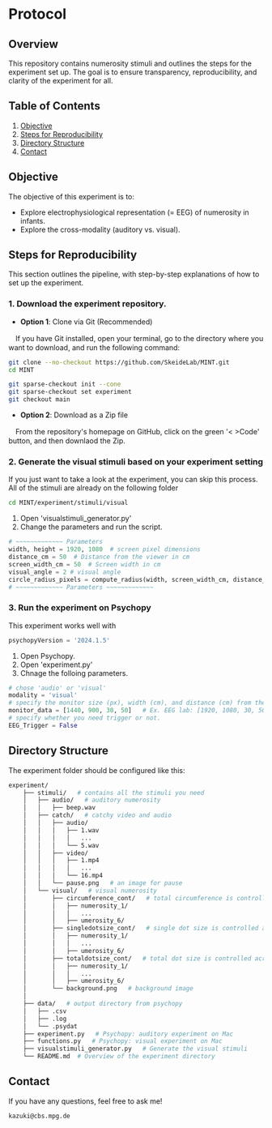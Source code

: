 # Protocol

## Overview

This repository contains numerosity stimuli and outlines the steps for the experiment set up. The goal is to ensure transparency, reproducibility, and clarity of the experiment for all.

## Table of Contents

1. [Objective](#objective)
2. [Steps for Reproducibility](#steps-for-reproducibility)
3. [Directory Structure](#directory-structure)
4. [Contact](#contact)


## Objective

The objective of this experiment is to:
- Explore electrophysiological representation (= EEG) of numerosity in infants.
- Explore the cross-modality (auditory vs. visual).


## Steps for Reproducibility

This section outlines the pipeline, with step-by-step explanations of how to set up the experiment.

### 1. Download the experiment repository. 
- **Option 1**: Clone via Git (Recommended)

　If you have Git installed, open your terminal, go to the directory where you want to download, and run the following command:

  ```bash
  git clone --no-checkout https://github.com/SkeideLab/MINT.git
  cd MINT

  git sparse-checkout init --cone
  git sparse-checkout set experiment
  git checkout main
  ```

- **Option 2**: Download as a Zip file 

　From the repository's homepage on GitHub, click on the green '< >Code' button, and then downlaod the Zip.


### 2. Generate the visual stimuli based on your experiment setting

If you just want to take a look at the experiment, you can skip this process. All of the stimuli are already on the following folder 
```bash
cd MINT/experiment/stimuli/visual
```

1. Open 'visualstimuli_generator.py'
2. Change the parameters and run the script.

```python
# ~~~~~~~~~~~~~ Parameters
width, height = 1920, 1080  # screen pixel dimensions
distance_cm = 50  # Distance from the viewer in cm
screen_width_cm = 50  # Screen width in cm
visual_angle = 2 # visual angle
circle_radius_pixels = compute_radius(width, screen_width_cm, distance_cm, visual_angle) # compute the raidus of circle within the specified visual angle
# ~~~~~~~~~~~~~ Parameters ~~~~~~~~~~~~~
```

### 3. Run the experiment on Psychopy
This experiment works well with
```python 
psychopyVersion = '2024.1.5'
```
1. Open Psychopy.
2. Open 'experiment.py' 
3. Chnage the folloing parameters.
```python 
# chose 'audio' or 'visual'
modality = 'visual'
# specify the monitor size (px), width (cm), and distance (cm) from the screen. 
monitor_data = [1440, 900, 30, 50]   # Ex. EEG lab: [1920, 1080, 30, 50], Mac laptop: [1440, 900, 30, 50] 
# specify whether you need trigger or not.
EEG_Trigger = False
```

## Directory Structure
The experiment folder should be configured like this:
```bash
experiment/
    ├── stimuli/   # contains all the stimuli you need
    │   ├── audio/   # auditory numerosity
    │   │   ├── beep.wav
    │   ├── catch/   # catchy video and audio
    │   │   ├── audio/
    │   │   │   ├── 1.wav
    │   │   │   │   ...
    │   │   │   └── 5.wav
    │   │   ├── video/
    │   │   │   ├── 1.mp4
    │   │   │   │   ...
    │   │   │   └── 16.mp4        
    │   │   └── pause.png   # an image for pause
    │   └── visual/   # visual numerosity
    │       ├── circumference_cont/   # total circumference is controlled across numerosity
    │       │   ├── numerosity_1/
    │       │   │   ...
    │       │   ├── umerosity_6/
    │       ├── singledotsize_cont/   # single dot size is controlled across numerosity
    │       │   ├── numerosity_1/
    │       │   │   ...
    │       │   ├── umerosity_6/               
    │       ├── totaldotsize_cont/   # total dot size is controlled across numerosity
    │       │   ├── numerosity_1/
    │       │   │   ...
    │       │   ├── umerosity_6/ 
    │       └── background.png   # background image
    │
    ├── data/   # output directory from psychopy 
    │   ├── .csv   
    │   ├── .log  
    │   └── .psydat 
    ├── experiment.py   # Psychopy: auditory experiment on Mac
    ├── functions.py   # Psychopy: visual experiment on Mac
    ├── visualstimuli_generator.py   # Generate the visual stimuli
    └── README.md  # Overview of the experiment directory
```


## Contact
If you have any questions, feel free to ask me!
 ```bash
kazuki@cbs.mpg.de
 ```




